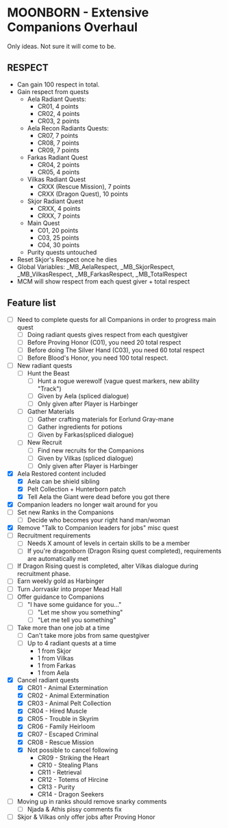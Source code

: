# MOONBORN - Extensive Companions Overhaul

Only ideas. Not sure it will come to be.

## RESPECT
- Can gain 100 respect in total.
- Gain respect from quests
  - Aela Radiant Quests:
    - CR01, 4 points
    - CR02, 4 points
    - CR03, 2 points
  - Aela Recon Radiants Quests:
    - CR07, 7 points
    - CR08, 7 points
    - CR09, 7 points
  - Farkas Radiant Quest
    - CR04, 2 points
    - CR05, 4 points
  - Vilkas Radiant Quest
    - CRXX (Rescue Mission), 7 points
    - CRXX (Dragon Quest), 10 points
  - Skjor Radiant Quest
    - CRXX, 4 points
    - CRXX, 7 points
  - Main Quest
    - C01, 20 points
    - C03, 25 points
    - C04, 30 points
  - Purity quests untouched
- Reset Skjor's Respect once he dies
- Global Variables: _MB_AelaRespect, _MB_SkjorRespect, _MB_VilkasRespect, _MB_FarkasRespect, _MB_TotalRespect
- MCM will show respect from each quest giver + total respect

## Feature list
- [ ] Need to complete quests for all Companions in order to progress main quest
  - [ ] Doing radiant quests gives respect from each questgiver
  - [ ] Before Proving Honor (C01), you need 20 total respect
  - [ ] Before doing The Silver Hand (C03), you need 60 total respect
  - [ ] Before Blood's Honor, you need 100 total respect. 
- [ ] New radiant quests
  - [ ] Hunt the Beast
    - [ ] Hunt a rogue werewolf (vague quest markers, new ability "Track")
    - [ ] Given by Aela (spliced dialogue)
    - [ ] Only given after Player is Harbinger
  - [ ] Gather Materials
    - [ ] Gather crafting materials for Eorlund Gray-mane
    - [ ] Gather ingredients for potions
    - [ ] Given by Farkas(spliced dialogue)
  - [ ] New Recruit
    - [ ] Find new recruits for the Companions
    - [ ] Given by Vilkas (spliced dialogue)
    - [ ] Only given after Player is Harbinger
- [x] Aela Restored content included
  - [x] Aela can be shield sibling
  - [x] Pelt Collection + Hunterborn patch
  - [x] Tell Aela the Giant were dead before you got there
- [x] Companion leaders no longer wait around for you
- [ ] Set new Ranks in the Companions
  - [ ] Decide who becomes your right hand man/woman
- [x] Remove "Talk to Companion leaders for jobs" misc quest
- [ ] Recruitment requirements
  - [ ] Needs X amount of levels in certain skills to be a member
  - [ ] If you're dragonborn (Dragon Rising quest completed), requirements are automatically met
- [ ] If Dragon Rising quest is completed, alter Vilkas dialogue during recruitment phase.
- [ ] Earn weekly gold as Harbinger
- [ ] Turn Jorrvaskr into proper Mead Hall
- [ ] Offer guidance to Companions
  - [ ] "I have some guidance for you..."
    - [ ] "Let me show you something"
    - [ ] "Let me tell you something"
- [ ] Take more than one job at a time
    - [ ] Can't take more jobs from same questgiver
    - [ ] Up to 4 radiant quests at a time
        - 1 from Skjor
        - 1 from Vilkas
        - 1 from Farkas
        - 1 from Aela
- [x] Cancel radiant quests
    - [x] CR01 - Animal Extermination
    - [x] CR02 - Animal Extermination
    - [x] CR03 - Animal Pelt Collection
    - [x] CR04 - Hired Muscle
    - [x] CR05 - Trouble in Skyrim
    - [x] CR06 - Family Heirloom
    - [x] CR07 - Escaped Criminal
    - [x] CR08 - Rescue Mission
    - [x] Not possible to cancel following
        - CR09 - Striking the Heart
        - CR10 - Stealing Plans
        - CR11 - Retrieval
        - CR12 - Totems of Hircine
        - CR13 - Purity
        - CR14 - Dragon Seekers
- [ ] Moving up in ranks should remove snarky comments
  - [ ] Njada & Athis pissy comments fix
- [ ] Skjor & Vilkas only offer jobs after Proving Honor